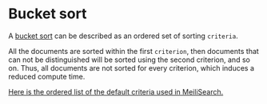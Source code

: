 # Bucket sort

A [bucket sort](https://en.wikipedia.org/wiki/Bucket_sort) can be described as an ordered set of sorting `criteria`.

All the documents are sorted within the first `criterion`, then documents that can not be distinguished will be sorted using the second criterion, and so on. Thus, all documents are not sorted for every criterion, which induces a reduced compute time.

[Here is the ordered list of the default criteria used in MeiliSearch.](/learn/core_concepts/relevancy.md#ranking-rules)
